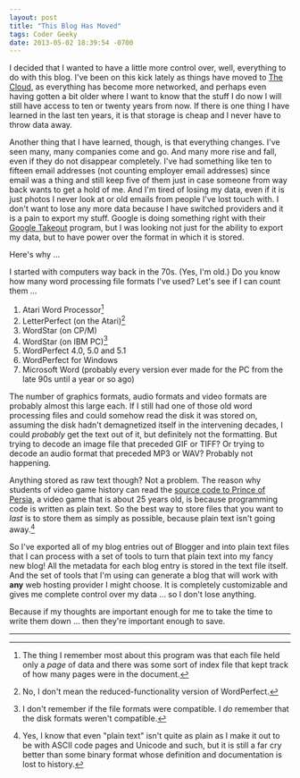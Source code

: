 ```yaml
---
layout: post
title: "This Blog Has Moved"
tags: Coder Geeky
date: 2013-05-02 18:39:54 -0700
---
```


I decided that I wanted to have a little more control over, well, everything to do with this blog. I've been on this kick lately as things have moved to [The Cloud](http://en.wikipedia.org/wiki/Cloud_computing), as everything has become more networked, and perhaps even having gotten a bit older where I want to know that the stuff I do now I will still have access to ten or twenty years from now. If there is one thing I have learned in the last ten years, it is that storage is cheap and I never have to throw data away.

Another thing that I have learned, though, is that everything changes. I've seen many, many companies come and go. And many more rise and fall, even if they do not disappear completely. I've had something like ten to fifteen email addresses (not counting employer email addresses) since email was a thing and still keep five of them just in case someone from way back wants to get a hold of me. And I'm tired of losing my data, even if it is just photos I never look at or old emails from people I've lost touch with. I don't want to lose any more data because I have switched providers and it is a pain to export my stuff. Google is doing something right with their [Google Takeout](https://www.google.com/takeout/) program, but I was looking not just for the ability to export my data, but to have power over the format in which it is stored.

Here's why ...

I started with computers way back in the 70s. (Yes, I'm old.) Do you know how many word processing file formats I've used? Let's see if I can count them ...

1. Atari Word Processor[^1]
1. LetterPerfect (on the Atari)[^2]
1. WordStar (on CP/M)
1. WordStar (on IBM PC)[^3]
1. WordPerfect 4.0, 5.0 and 5.1
1. WordPerfect for Windows
1. Microsoft Word (probably every version ever made for the PC from the late 90s until a year or so ago)

The number of graphics formats, audio formats and video formats are probably almost this large each. If I still had one of those old word processing files and could somehow read the disk it was stored on, assuming the disk hadn't demagnetized itself in the intervening decades, I could *probably* get the text out of it, but definitely not the formatting. But trying to decode an image file that preceded GIF or TIFF? Or trying to decode an audio format that preceded MP3 or WAV? Probably not happening.

Anything stored as raw text though? Not a problem. The reason why students of video game history can read the [source code to Prince of Persia](https://github.com/jmechner/Prince-of-Persia-Apple-II), a video game that is about 25 years old, is because programming code is written as plain text. So the best way to store files that you want to *last* is to store them as simply as possible, because plain text isn't going away.[^4]

So I've exported all of my blog entries out of Blogger and into plain text files that I can process with a set of tools to turn that plain text into my fancy new blog! All the metadata for each blog entry is stored in the text file itself. And the set of tools that I'm using can generate a blog that will work with **any** web hosting provider I might choose. It is completely customizable and gives me complete control over my data ... so I don't lose anything.

Because if my thoughts are important enough for me to take the time to write them down ... then they're important enough to save.

-----

[^1]: The thing I remember most about this program was that each file held only a *page* of data and there was some sort of index file that kept track of how many pages were in the document.
[^2]: No, I don't mean the reduced-functionality version of WordPerfect.
[^3]: I don't remember if the file formats were compatible. I *do* remember that the disk formats weren't compatible.
[^4]: Yes, I know that even "plain text" isn't quite as plain as I make it out to be with ASCII code pages and Unicode and such, but it is still a far cry better than some binary format whose definition and documentation is lost to history.

